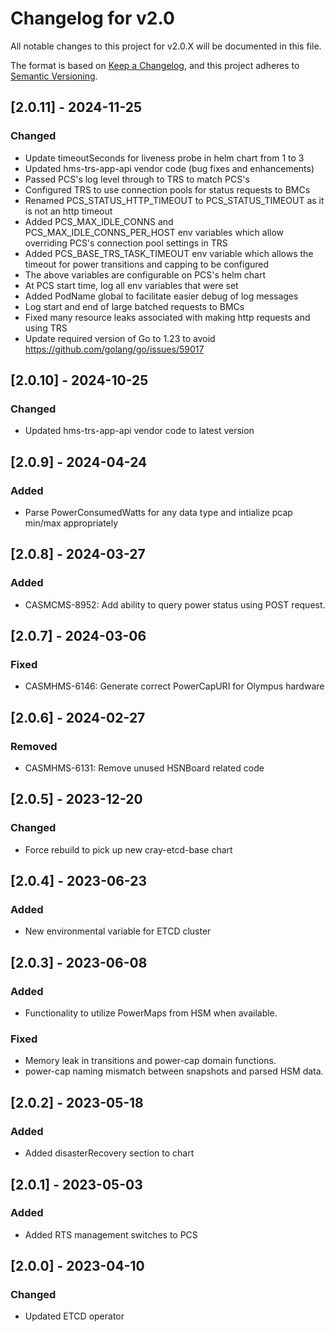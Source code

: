# Changelog for v2.0

All notable changes to this project for v2.0.X will be documented in this file.

The format is based on [Keep a Changelog](https://keepachangelog.com/en/1.0.0/),
and this project adheres to [Semantic Versioning](https://semver.org/spec/v2.0.0.html).

## [2.0.11] - 2024-11-25

### Changed

- Update timeoutSeconds for liveness probe in helm chart from 1 to 3
- Updated hms-trs-app-api vendor code (bug fixes and enhancements)
- Passed PCS's log level through to TRS to match PCS's
- Configured TRS to use connection pools for status requests to BMCs
- Renamed PCS_STATUS_HTTP_TIMEOUT to PCS_STATUS_TIMEOUT as it is not an
  http timeout
- Added PCS_MAX_IDLE_CONNS and PCS_MAX_IDLE_CONNS_PER_HOST env variables
  which allow overriding PCS's connection pool settings in TRS
- Added PCS_BASE_TRS_TASK_TIMEOUT env variable which allows the timeout
  for power transitions and capping to be configured
- The above variables are configurable on PCS's helm chart
- At PCS start time, log all env variables that were set
- Added PodName global to facilitate easier debug of log messages
- Log start and end of large batched requests to BMCs
- Fixed many resource leaks associated with making http requests and using TRS
- Update required version of Go to 1.23 to avoid
  https://github.com/golang/go/issues/59017

## [2.0.10] - 2024-10-25

### Changed

- Updated hms-trs-app-api vendor code to latest version

## [2.0.9] - 2024-04-24

### Added

- Parse PowerConsumedWatts for any data type and intialize pcap min/max appropriately 

## [2.0.8] - 2024-03-27

### Added

- CASMCMS-8952: Add ability to query power status using POST request.

## [2.0.7] - 2024-03-06

### Fixed

- CASMHMS-6146: Generate correct PowerCapURI for Olympus hardware

## [2.0.6] - 2024-02-27

### Removed

- CASMHMS-6131: Remove unused HSNBoard related code

## [2.0.5] - 2023-12-20

### Changed

- Force rebuild to pick up new cray-etcd-base chart

## [2.0.4] - 2023-06-23

### Added

- New environmental variable for ETCD cluster

## [2.0.3] - 2023-06-08

### Added
- Functionality to utilize PowerMaps from HSM when available.

### Fixed
- Memory leak in transitions and power-cap domain functions.
- power-cap naming mismatch between snapshots and parsed HSM data.

## [2.0.2] - 2023-05-18

### Added
- Added disasterRecovery section to chart

## [2.0.1] - 2023-05-03

### Added
- Added RTS management switches to PCS

## [2.0.0] - 2023-04-10

### Changed
- Updated ETCD operator
